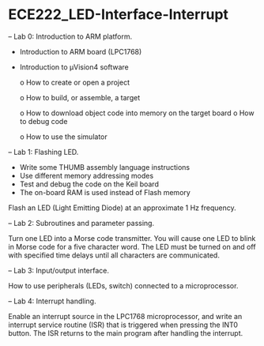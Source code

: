 # ECE222_LED-Interface-Interrupt
– Lab 0: Introduction to ARM platform.
  - Introduction to ARM board (LPC1768)
  - Introduction to μVision4 software
  
    o How to create or open a project
    
    o How to build, or assemble, a target
    
    o How to download object code into memory on the target board o How to debug code
    
    o How to use the simulator
    


– Lab 1: Flashing LED.
  - Write some THUMB assembly language instructions
  - Use different memory addressing modes
  - Test and debug the code on the Keil board
  - The on-board RAM is used instead of Flash memory
  
  Flash an LED (Light Emitting Diode) at an approximate 1 Hz frequency.

– Lab 2: Subroutines and parameter passing.

  Turn one LED into a Morse code transmitter. You will cause one LED to blink in Morse code for a five character word. The LED must be turned on and off with specified time       delays   until all characters are communicated.
  
– Lab 3: Input/output interface.

  How to use peripherals (LEDs, switch) connected to a microprocessor.

– Lab 4: Interrupt handling.

  Enable an interrupt source in the LPC1768 microprocessor, and write an interrupt service routine (ISR) that is triggered when pressing the INT0 button. The ISR returns to the   main program after handling the interrupt.

